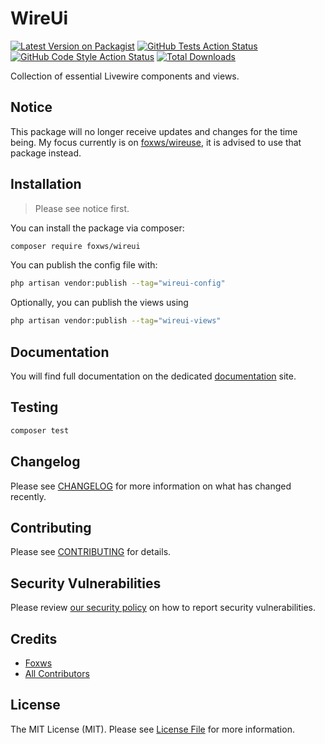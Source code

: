 # WireUi

[![Latest Version on Packagist](https://img.shields.io/packagist/v/foxws/wireui.svg?style=flat-square)](https://packagist.org/packages/foxws/wireui)
[![GitHub Tests Action Status](https://img.shields.io/github/actions/workflow/status/foxws/wireui/run-tests.yml?branch=3.x&label=tests&style=flat-square)](https://github.com/foxws/wireui/actions?query=workflow%3Arun-tests+branch%3A3.x)
[![GitHub Code Style Action Status](https://img.shields.io/github/actions/workflow/status/foxws/wireui/fix-php-code-style-issues.yml?branch=3.x&label=code%20style&style=flat-square)](https://github.com/foxws/wireui/actions?query=workflow%3A"Fix+PHP+code+style+issues"+branch%3A3.x)
[![Total Downloads](https://img.shields.io/packagist/dt/foxws/wireui.svg?style=flat-square)](https://packagist.org/packages/foxws/wireui)

Collection of essential Livewire components and views.

## Notice

This package will no longer receive updates and changes for the time being. My focus currently is on [foxws/wireuse](https://github.com/foxws/wireuse), it is advised to use that package instead.

## Installation

> Please see notice first.

You can install the package via composer:

```bash
composer require foxws/wireui
```

You can publish the config file with:

```bash
php artisan vendor:publish --tag="wireui-config"
```

Optionally, you can publish the views using

```bash
php artisan vendor:publish --tag="wireui-views"
```

## Documentation

You will find full documentation on the dedicated [documentation](https://foxws.nl/projects/wireui) site.

## Testing

```bash
composer test
```

## Changelog

Please see [CHANGELOG](CHANGELOG.md) for more information on what has changed recently.

## Contributing

Please see [CONTRIBUTING](CONTRIBUTING.md) for details.

## Security Vulnerabilities

Please review [our security policy](../../security/policy) on how to report security vulnerabilities.

## Credits

- [Foxws](https://github.com/foxws)
- [All Contributors](../../contributors)

## License

The MIT License (MIT). Please see [License File](LICENSE.md) for more information.
